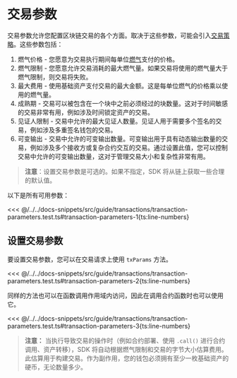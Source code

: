 # 交易参数

交易参数允许您配置区块链交易的各个方面。取决于这些参数，可能会引入[交易策略](./transaction-policies.md)。这些参数包括：

1. 燃气价格 - 您愿意为交易执行期间每单位[燃气](https://docs.fueldev.xyz/docs/intro/glossary/#gas)支付的价格。
2. 燃气限制 - 您愿意允许交易消耗的最大燃气量。如果交易将使用的燃气量大于燃气限制，则交易将失败。
3. 最大费用 - 使用基础资产支付交易的最大金额。这是每单位燃气的价格乘以使用的燃气量。
4. 成熟期 - 交易可以被包含在一个块中之前必须经过的块数量。这对于时间敏感的交易非常有用，例如涉及时间锁定资产的交易。
5. 见证人限制 - 交易中允许的最大见证人数量。见证人用于需要多个签名的交易，例如涉及多重签名钱包的交易。
6. 可变输出 - 交易中允许的可变输出数量。可变输出用于具有动态输出数量的交易，例如涉及多个接收方或复杂合约交互的交易。通过设置此值，您可以控制交易中允许的可变输出数量，这对于管理交易大小和复杂性非常有用。

> **注意**：设置交易参数是可选的。如果不指定，SDK 将从链上获取一些合理的默认值。

以下是所有可用参数：

<<< @/../../docs-snippets/src/guide/transactions/transaction-parameters.test.ts#transaction-parameters-1{ts:line-numbers}

## 设置交易参数

要设置交易参数，您可以在交易请求上使用 `txParams` 方法。

<<< @/../../docs-snippets/src/guide/transactions/transaction-parameters.test.ts#transaction-parameters-2{ts:line-numbers}

同样的方法也可以在函数调用作用域内访问，因此在调用合约函数时也可以使用它。

<<< @/../../docs-snippets/src/guide/transactions/transaction-parameters.test.ts#transaction-parameters-3{ts:line-numbers}

> **注意：** 当执行导致交易的操作时（例如合约部署、使用 `.call()` 进行合约调用、资产转移），SDK 将自动根据燃气限制和交易的字节大小估算费用。此估算用于构建交易。作为副作用，您的钱包必须拥有至少一枚基础资产的硬币，无论数量多少。
